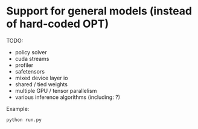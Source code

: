 
# Support for general models (instead of hard-coded OPT)

TODO:
- policy solver
- cuda streams
- profiler
- safetensors
- mixed device layer io
- shared / tied weights
- multiple GPU / tensor parallelism
- various inference algorithms (including: ?)

Example:
```shell
python run.py
```